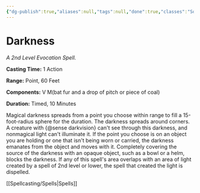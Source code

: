 ```yaml
---
{"dg-publish":true,"aliases":null,"tags":null,"done":true,"classes":"Sorcerer, Warlock, Wizard,","spellLevel":2,"school":"Evocation","source":"PHB","permalink":"/spells/darkness/","dgHomeLink":false,"dgPassFrontmatter":true}
---
```


# Darkness
*A 2nd Level Evocation Spell.*

**Casting Time:** 1 Action

**Range:** Point, 60 Feet

**Components:** V M(bat fur and a drop of pitch or piece of coal)

**Duration:** Timed, 10 Minutes

Magical darkness spreads from a point you choose within range to fill a 15-foot-radius sphere for the duration. The darkness spreads around corners. A creature with {@sense darkvision} can't see through this darkness, and nonmagical light can't illuminate it.
If the point you choose is on an object you are holding or one that isn't being worn or carried, the darkness emanates from the object and moves with it. Completely covering the source of the darkness with an opaque object, such as a bowl or a helm, blocks the darkness.
If any of this spell's area overlaps with an area of light created by a spell of 2nd level or lower, the spell that created the light is dispelled.

[[Spellcasting/Spells|Spells]]